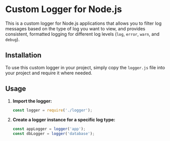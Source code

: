 # Custom Logger for Node.js

This is a custom logger for Node.js applications that allows you to filter log messages based on the type of log you want to view, and provides consistent, formatted logging for different log levels (`log`, `error`, `warn`, and `debug`).

## Installation

To use this custom logger in your project, simply copy the `logger.js` file into your project and require it where needed.

## Usage

1. **Import the logger:**

   ```javascript
   const logger = require('./logger');
   ```

2. **Create a logger instance for a specific log type:**

    ```javascript
    const appLogger = logger('app');
    const dbLogger = logger('database');
    ```

